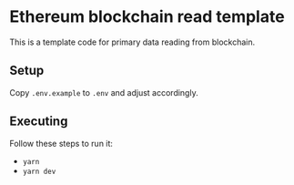 # Ethereum blockchain read template

This is a template code for primary data reading from blockchain.

## Setup

Copy `.env.example` to `.env` and adjust accordingly.

## Executing

Follow these steps to run it:

- `yarn`
- `yarn dev`
